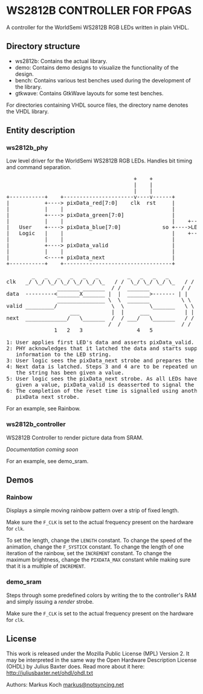 # WS2812B CONTROLLER FOR FPGAS
A controller for the WorldSemi WS2812B RGB LEDs written in plain VHDL.

## Directory structure
* ws2812b: Contains the actual library.
* demo: Contains demo designs to visualize the functionality of the design.
* bench: Contains various test benches used during the development of the library.
* gtkwave: Contains GtkWave layouts for some test benches.

For directories containing VHDL source files, the directory name denotes the VHDL library.

## Entity description
### ws2812b_phy
Low level driver for the WorldSemi WS2812B RGB LEDs. Handles bit timing and command separation. 

<pre>
                                        +    +
                                        |    |
                                        |    |
+-----------+    +----------------------v----v------+
|           +----> pixData_red[7:0]    clk  rst     |
|           |    |                                  |
|           +----> pixData_green[7:0]               |
|           |    |                                  |    +----+
|   User    +----> pixData_blue[7:0]             so +---->LEDs|
|   Logic   |    |                                  |    +----+
|           |    |                                  |
|           +----> pixData_valid                    |
|           |    |                                  |
|           <----+ pixData_next                     |
+-----------+    +----------------------------------+

        _   _   _   _   _   _         _   _   _   _         _   _   _   _
clk   _/ \_/ \_/ \_/ \_/ \_/ \_   / /  \_/ \_/ \_/ \_   / /  \_/ \_/ \_/ \_
                _______ _______  / /  _______          / /
data  ---------<_______X_______ |  |  _______>------- | |   ----------------
                _______________ \  \  _______          \ \
valid _________/                 \  \        \_______   \ \ ________________
                    ___          |  |     ___           | |      ___
next  _____________/   \_______  /  / ___/   \_______   / / ____/   \_______
                                /  /                   / /
               1   2   3                 4   5                  6

1: User applies first LED's data and asserts pixData_valid.
2: PHY acknowledges that it latched the data and starts supplying the
   information to the LED string.
3: User logic sees the pixData_next strobe and prepares the next data.
4: Next data is latched. Steps 3 and 4 are to be repeated until each LED in
   the string has been given a value.
5: User logic sees the pixData_next strobe. As all LEDs have already been
   given a value, pixData_valid is deasserted to signal the end of a string.
6: The completion of the reset time is signalled using another
   pixData_next strobe.
</pre>

For an example, see Rainbow.

### ws2812b_controller
WS2812B Controller to render picture data from SRAM.

*Documentation coming soon*

For an example, see demo_sram.

## Demos
### Rainbow
Displays a simple moving rainbow pattern over a strip of fixed length.

Make sure the `F_CLK` is set to the actual frequency present on the hardware for `clk`.

To set the length, change the `LENGTH` constant. To change the speed of the animation, change the `F_SYSTICK` constant. To change the length of one iteration of the rainbow, set the `INCREMENT` constant. To change the maximum brightness, change the `PIXDATA_MAX` constant while making sure that it is a multiple of `INCREMENT`.

### demo_sram
Steps through some predefined colors by writing the to the controller's RAM and simply issuing a *render* strobe.

Make sure the `F_CLK` is set to the actual frequency present on the hardware for `clk`.

## License
This work is released under the Mozilla Public License (MPL) Version 2. It may be interpreted in the same way the Open Hardware Description License (OHDL) by Julius Baxter does. Read more about it here: http://juliusbaxter.net/ohdl/ohdl.txt

Authors: Markus Koch <markus@notsyncing.net>
